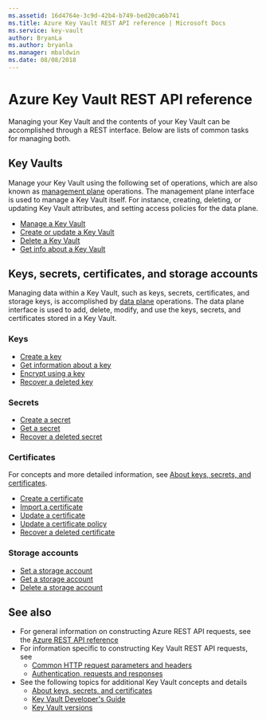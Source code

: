 ```yaml
---
ms.assetid: 16d4764e-3c9d-42b4-b749-bed20ca6b741
ms.title: Azure Key Vault REST API reference | Microsoft Docs
ms.service: key-vault
author: BryanLa
ms.author: bryanla
ms.manager: mbaldwin
ms.date: 08/08/2018
---
```


# Azure Key Vault REST API reference

Managing your Key Vault and the contents of your Key Vault can be accomplished through a REST interface. Below are lists of common tasks for managing both.

## Key Vaults

Manage your Key Vault using the following set of operations, which are also known as [management plane](\azure\key-vault\key-vault-secure-your-key-vault#management-plane-and-data-plane) operations. The management plane interface is used to manage a Key Vault itself. For instance, creating, deleting, or updating Key Vault attributes, and setting access policies for the data plane. 

- [Manage a Key Vault](/rest/api/keyvault/vaults)
- [Create or update a Key Vault](/rest/api/keyvault/vaults/createorupdate)
- [Delete a Key Vault](/rest/api/keyvault/vaults/delete)
- [Get info about a Key Vault](/rest/api/keyvault/vaults/vaults.get)

## Keys, secrets, certificates, and storage accounts

Managing data within a Key Vault, such as keys, secrets, certificates, and storage keys, is accomplished by [data plane](\azure\key-vault\key-vault-secure-your-key-vault#management-plane-and-data-plane) operations. The data plane interface is used to add, delete, modify, and use the keys, secrets, and certificates stored in a Key Vault.

### Keys

- [Create a key](xref:keyvault.createkey)
- [Get information about a key](xref:keyvault.getkey)
- [Encrypt using a key](xref:keyvault.encrypt)
- [Recover a deleted key](xref:keyvault.recoverdeletedkey)

### Secrets

- [Create a secret](xref:keyvault.setsecret)
- [Get a secret](xref:keyvault.getsecret)
- [Recover a deleted secret](xref:keyvault.recoverdeletedsecret)

### Certificates

For concepts and more detailed information, see [About keys, secrets, and certificates](about-keys--secrets-and-certificates.md).

- [Create a certificate](xref:keyvault.createcertificate)
- [Import a certificate](xref:keyvault.importcertificate)
- [Update a certificate](xref:keyvault.updatecertificate)
- [Update a certificate policy](xref:keyvault.updatecertificatepolicy)
- [Recover a deleted certificate](xref:keyvault.recoverdeletedcertificate)

### Storage accounts

- [Set a storage account](xref:keyvault.setstorageaccount)
- [Get a storage account](xref:keyvault.getstorageaccount)
- [Delete a storage account](xref:keyvault.deletestorageaccount)

## See also

- For general information on constructing Azure REST API requests, see the [Azure REST API reference](/rest/api/azure/)
- For information specific to constructing Key Vault REST API requests, see
   - [Common HTTP request parameters and headers](common-parameters-and-headers.md)
   - [Authentication, requests and responses](authentication--requests-and-responses.md)
- See the following topics for additional Key Vault concepts and details
   - [About keys, secrets, and certificates](about-keys--secrets-and-certificates.md)
   - [Key Vault Developer's Guide](/azure/key-vault/key-vault-developers-guide)
   - [Key Vault versions](key-vault-versions.md)

